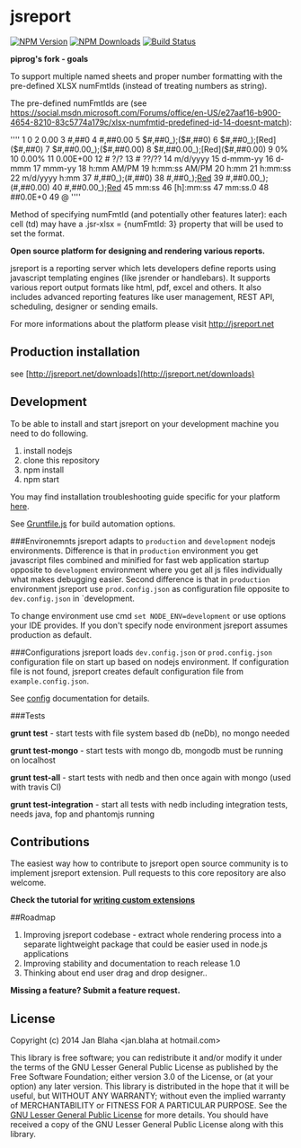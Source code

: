 # jsreport
[![NPM Version](http://img.shields.io/npm/v/jsreport.svg?style=flat-square)](https://npmjs.com/package/jsreport)
[![NPM Downloads](https://img.shields.io/npm/dm/jsreport.svg?style=flat-square)](https://npmjs.com/package/jsreport)
[![Build Status](https://travis-ci.org/jsreport/jsreport.png?branch=master)](https://travis-ci.org/jsreport/jsreport)

**piprog's fork - goals**

To support multiple named sheets and proper number formatting with the pre-defined XLSX numFmtIds (instead of treating numbers as string).

The pre-defined numFmtIds are (see https://social.msdn.microsoft.com/Forums/office/en-US/e27aaf16-b900-4654-8210-83c5774a179c/xlsx-numfmtid-predefined-id-14-doesnt-match):

''''
1 0
2 0.00
3 #,##0
4 #,##0.00
5 $#,##0_);($#,##0)
6 $#,##0_);[Red]($#,##0)
7 $#,##0.00_);($#,##0.00)
8 $#,##0.00_);[Red]($#,##0.00)
9 0%
10 0.00%
11 0.00E+00
12 # ?/?
13 # ??/??
14 m/d/yyyy
15 d-mmm-yy
16 d-mmm
17 mmm-yy
18 h:mm AM/PM
19 h:mm:ss AM/PM
20 h:mm
21 h:mm:ss
22 m/d/yyyy h:mm
37 #,##0_);(#,##0)
38 #,##0_);[Red](#,##0)
39 #,##0.00_);(#,##0.00)
40 #,##0.00_);[Red](#,##0.00)
45 mm:ss
46 [h]:mm:ss
47 mm:ss.0
48 ##0.0E+0
49 @
''''

Method of specifying numFmtId (and potentially other features later): each cell (td) may have a .jsr-xlsx = {numFmtId: 3} property that will be used to set the format.

**Open source platform for designing and rendering various reports.**

jsreport is a reporting server which lets developers define reports using  javascript templating engines (like jsrender or handlebars). It supports various report output formats like html, pdf, excel and others.  It also includes advanced reporting features like user management, REST API, scheduling, designer or sending emails.

For more informations about the platform please visit http://jsreport.net

## Production installation
see [http://jsreport.net/downloads](http://jsreport.net/downloads)

## Development
To be able to install and start jsreport on your development machine you need to do following.

1. install nodejs
2. clone this repository
3. npm install
4. npm start

You may find installation troubleshooting guide specific for your platform [here](https://github.com/jsreport/docs/tree/master/installation).

See [Gruntfile.js](https://github.com/jsreport/jsreport/blob/master/Gruntfile.js) for build automation options.

###Environemnts
jsreport adapts to `production` and `development` nodejs environments. Difference is that in `production` environment you get javascript files combined and minified for fast web application startup opposite to `development` environment where you get all js files individually what makes debugging easier. Second difference is that in `production` environment jsreport use `prod.config.json` as configuration file opposite to `dev.config.json` in `development.

To change environment use cmd `set NODE_ENV=development` or use options your IDE provides. If you don't specify node environment jsreport assumes production as default.

###Configurations
jsreport loads `dev.config.json` or `prod.config.json` configuration file on start up based on nodejs environment. If configuration file is not found, jsreport creates default configuration file from `example.config.json`.

See [config](https://github.com/jsreport/jsreport/blob/master/config.md) documentation for details.

###Tests

 **grunt test** - start tests with file system based db (neDb), no mongo needed

 **grunt test-mongo** - start tests with mongo db, mongodb must be running on localhost

 **grunt test-all** - start tests with nedb and then once again with mongo (used with travis CI)

 **grunt test-integration** - start all tests with nedb including integration tests,  needs java, fop and phantomjs running

## Contributions
The easiest way how to contribute to jsreport open source community is to implement jsreport extension. Pull requests to this core repository are also welcome.

**Check the tutorial for [writing custom extensions](http://jsreport.net/learn/custom-extension)**

##Roadmap

1. Improving jsreport codebase - extract whole rendering process into a separate lightweight package that could be easier used in node.js applications
2. Improving stability and documentation to reach release 1.0
3. Thinking about end user drag and drop designer.. 

**Missing a feature? Submit a feature request.**

## License 

Copyright (c) 2014 Jan Blaha &lt;jan.blaha at hotmail.com&gt;


This library is free software; you can redistribute it and/or
modify it under the terms of the GNU Lesser General Public
License as published by the Free Software Foundation; either
version 3.0 of the License, or (at your option) any later version.
This library is distributed in the hope that it will be useful,
but WITHOUT ANY WARRANTY; without even the implied warranty of
MERCHANTABILITY or FITNESS FOR A PARTICULAR PURPOSE. See the [GNU
Lesser General Public License](http://www.gnu.org/licenses/lgpl.html) for more details.
You should have received a copy of the GNU Lesser General Public
License along with this library.



